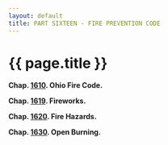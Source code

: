 ```yaml
---
layout: default 
title: PART SIXTEEN - FIRE PREVENTION CODE
---
```


{{ page.title }}
================

**Chap. [1610](5a182605.html). Ohio Fire Code.**

**Chap. [1619](5a8f6999.html). Fireworks.**

**Chap. [1620](5af35673.html). Fire Hazards.**

**Chap. [1630](5b23785f.html). Open Burning.**
